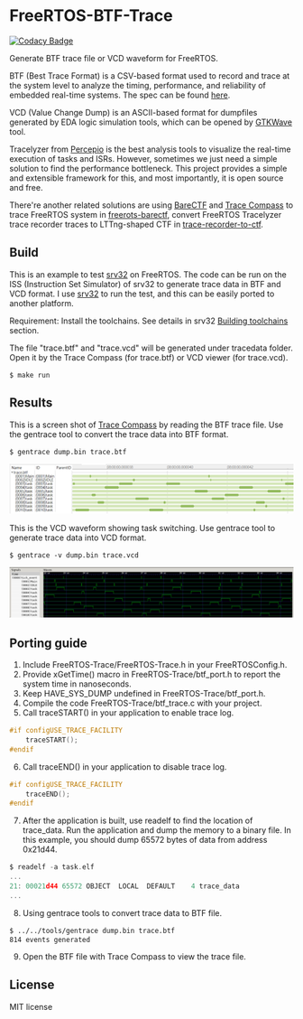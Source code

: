 # FreeRTOS-BTF-Trace

[![Codacy Badge](https://app.codacy.com/project/badge/Grade/f952ae549fe94c2b88401a2cf935359b)](https://www.codacy.com/gh/kuopinghsu/FreeRTOS-BTF-Trace/dashboard?utm_source=github.com&amp;utm_medium=referral&amp;utm_content=kuopinghsu/FreeRTOS-BTF-Trace&amp;utm_campaign=Badge_Grade)

Generate BTF trace file or VCD waveform for FreeRTOS.

BTF (Best Trace Format) is a CSV-based format used to record and trace at the system level to analyze the timing, performance, and reliability of embedded real-time systems. The spec can be found [here](https://assets.vector.com/cms/content/products/TA_Tool_Suite/Docs/BTF_Specification.pdf).

VCD (Value Change Dump) is an ASCII-based format for dumpfiles generated by EDA logic simulation tools, which can be opened by [GTKWave](http://gtkwave.sourceforge.net) tool.

Tracelyzer from [Percepio](https://percepio.com/tracealyzer/) is the best analysis tools to visualize the real-time execution of tasks and ISRs. However, sometimes we just need a simple solution to find the performance bottleneck. This project provides a simple and extensible framework for this, and most importantly, it is open source and free.

There're another related solutions are using [BareCTF](https://barectf.org/) and [Trace Compass](https://www.eclipse.org/tracecompass/) to trace FreeRTOS system in [freerots-barectf](https://github.com/gpollo/freertos-barectf), convert FreeRTOS Tracelyzer trace recorder traces to LTTng-shaped CTF in [trace-recorder-to-ctf](https://github.com/jonlamb-gh/trace-recorder-to-ctf).

## Build

This is an example to test [srv32](https://github.com/kuopinghsu/srv32) on FreeRTOS. The code can be run on the ISS (Instruction Set Simulator) of srv32 to generate trace data in BTF and VCD format. I use [srv32](https://github.com/kuopinghsu/srv32) to run the test, and this can be easily ported to another platform.

Requirement: Install the toolchains. See details in srv32 [Building toolchains](https://github.com/kuopinghsu/srv32#building-toolchains) section.

The file "trace.btf" and "trace.vcd" will be generated under tracedata folder. Open it by the Trace Compass (for trace.btf) or VCD viewer (for trace.vcd).

    $ make run

## Results

This is a screen shot of [Trace Compass](https://www.eclipse.org/tracecompass/) by reading the BTF trace file. Use the gentrace tool to convert the trace data into BTF format.

    $ gentrace dump.bin trace.btf

<img src="images/trace-compass.png" alt="trace-compass" width=640>

This is the VCD waveform showing task switching. Use gentrace tool to generate trace data into VCD format.

    $ gentrace -v dump.bin trace.vcd

<img src="images/vcd.png" alt="vcd" width=640>

## Porting guide

1.  Include FreeRTOS-Trace/FreeRTOS-Trace.h in your FreeRTOSConfig.h.
2.  Provide xGetTime() macro in FreeRTOS-Trace/btf_port.h to report the system time in nanoseconds.
3.  Keep HAVE_SYS_DUMP undefined in FreeRTOS-Trace/btf_port.h.
4.  Compile the code FreeRTOS-Trace/btf_trace.c with your project.
5.  Call traceSTART() in your application to enable trace log.
```c
#if configUSE_TRACE_FACILITY
    traceSTART();
#endif
```
6.  Call traceEND() in your application to disable trace log.
```c
#if configUSE_TRACE_FACILITY
    traceEND();
#endif
```
7.  After the application is built, use readelf to find the location of trace_data. Run the application and dump the memory to a binary file. In this example, you should dump 65572 bytes of data from address 0x21d44.
```c
$ readelf -a task.elf
...
21: 00021d44 65572 OBJECT  LOCAL  DEFAULT    4 trace_data
...
```
8.  Using gentrace tools to convert trace data to BTF file.
```
$ ../../tools/gentrace dump.bin trace.btf
814 events generated
```
9.  Open the BTF file with Trace Compass to view the trace file.

## License

MIT license
